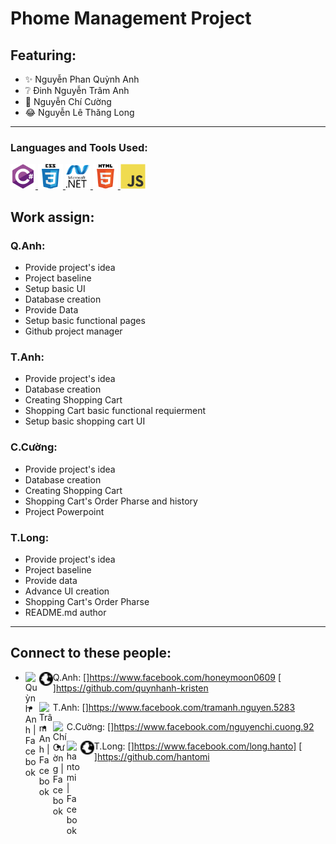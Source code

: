 # Phome Management Project

## Featuring:

- ✨ Nguyễn Phan Quỳnh Anh
- ❔ Đinh Nguyễn Trâm Anh
- 👀 Nguyễn Chí Cường
- 😂 Nguyễn Lê Thăng Long

---

<h3 align="left">Languages and Tools Used:</h3>
<p align="left"> <a href="https://www.w3schools.com/cs/" target="_blank"> <img src="https://raw.githubusercontent.com/devicons/devicon/master/icons/csharp/csharp-original.svg" alt="csharp" width="40" height="40"/> </a> <a href="https://www.w3schools.com/css/" target="_blank"> <img src="https://raw.githubusercontent.com/devicons/devicon/master/icons/css3/css3-original-wordmark.svg" alt="css3" width="40" height="40"/> </a> <a href="https://dotnet.microsoft.com/" target="_blank"> <img src="https://raw.githubusercontent.com/devicons/devicon/master/icons/dot-net/dot-net-original-wordmark.svg" alt="dotnet" width="40" height="40"/> </a> <a href="https://www.w3.org/html/" target="_blank"> <img src="https://raw.githubusercontent.com/devicons/devicon/master/icons/html5/html5-original-wordmark.svg" alt="html5" width="40" height="40"/> </a> <a href="https://developer.mozilla.org/en-US/docs/Web/JavaScript" target="_blank"> <img src="https://raw.githubusercontent.com/devicons/devicon/master/icons/javascript/javascript-original.svg" alt="javascript" width="40" height="40"/> </a> </p

---

## Work assign:

### Q.Anh:
- Provide project's idea
- Project baseline
- Setup basic UI
- Database creation
- Provide Data
- Setup basic functional pages
- Github project manager

### T.Anh:
- Provide project's idea
- Database creation
- Creating Shopping Cart
- Shopping Cart basic functional requierment
- Setup basic shopping cart UI

### C.Cường:
- Provide project's idea
- Database creation
- Creating Shopping Cart
- Shopping Cart's Order Pharse and history
- Project Powerpoint

### T.Long:
- Provide project's idea
- Project baseline
- Provide data
- Advance UI creation
- Shopping Cart's Order Pharse
- README.md author

---

## Connect to these people:
- Q.Anh:
[<img align="left" alt="Quỳnh Anh | Facebook" width="22px" src="https://cdn.jsdelivr.net/npm/simple-icons@3.13.0/icons/facebook.svg" />]https://www.facebook.com/honeymoon0609
[<img align="left" alt="github/quynhkhanh-kristen" width="22px" src="https://raw.githubusercontent.com/iconic/open-iconic/master/svg/globe.svg" />]https://github.com/quynhanh-kristen
- T.Anh:
[<img align="left" alt="Trâm Anh | Facebook" width="22px" src="https://cdn.jsdelivr.net/npm/simple-icons@3.13.0/icons/facebook.svg" />]https://www.facebook.com/tramanh.nguyen.5283

- C.Cường:
[<img align="left" alt="Chí Cường | Facebook" width="22px" src="https://cdn.jsdelivr.net/npm/simple-icons@3.13.0/icons/facebook.svg" />]https://www.facebook.com/nguyenchi.cuong.92

- T.Long:
[<img align="left" alt="hantomi | Facebook" width="22px" src="https://cdn.jsdelivr.net/npm/simple-icons@3.13.0/icons/facebook.svg" />]https://www.facebook.com/long.hanto]
[<img align="left" alt="github/hantomi" width="22px" src="https://raw.githubusercontent.com/iconic/open-iconic/master/svg/globe.svg" />]https://github.com/hantomi